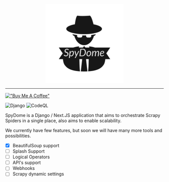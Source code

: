 <center><img src="docs/images/SpyDome.png?t=1672876862790" width="250"></center>

---

[!["Buy Me A Coffee"](https://www.buymeacoffee.com/assets/img/custom_images/orange_img.png)](https://www.buymeacoffee.com/riquedevbr)

![Django](https://github.com/riquedev/SpyDome/actions/workflows/django.yml/badge.svg)
![CodeQL](https://github.com/riquedev/SpyDome/actions/workflows/codeql.yml/badge.svg)

SpyDome is a Django / Next.JS application that aims to orchestrate Scrapy Spiders in a single place, also aims to enable scalability.

We currently have few features, but soon we will have many more tools and possibilities.

* [X]  BeautifulSoup support
* [ ]  Splash Support
* [ ]  Logical Operators
* [ ]  API's support
* [ ]  Webhooks
* [ ]  Scrapy dynamic settings
